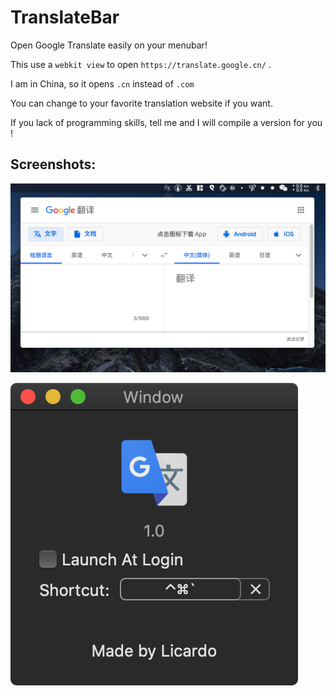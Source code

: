 # TranslateBar

Open Google Translate easily on your menubar!



This use a `webkit view` to open `https://translate.google.cn/` .

I am in China, so it opens `.cn` instead of `.com` 

You can change to your favorite translation website if you want. 

If you lack of programming skills, tell me and I will compile a version for you !

## Screenshots:

![image](Screenshots/1.png)

![image](Screenshots/2.png)
